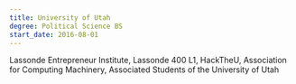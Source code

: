 ```yaml
---
title: University of Utah
degree: Political Science BS
start_date: 2016-08-01
---
```


Lassonde Entrepreneur Institute, Lassonde 400 L1, HackTheU, Association for Computing Machinery, Associated Students of the University of Utah
